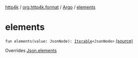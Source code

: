 [http4k](../../index.md) / [org.http4k.format](../index.md) / [Argo](index.md) / [elements](./elements.md)

# elements

`fun elements(value: JsonNode): `[`Iterable`](https://kotlinlang.org/api/latest/jvm/stdlib/kotlin.collections/-iterable/index.html)`<JsonNode>` [(source)](https://github.com/http4k/http4k/blob/master/http4k-format-argo/src/main/kotlin/org/http4k/format/Argo.kt#L46)

Overrides [Json.elements](../-json/elements.md)


